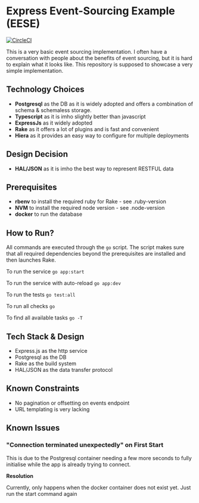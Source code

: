#  Express Event-Sourcing Example (EESE)

[![CircleCI](https://dl.circleci.com/status-badge/img/gh/JDurstberger/express-event-sourcing-example/tree/main.svg?style=svg)](https://dl.circleci.com/status-badge/redirect/gh/JDurstberger/express-event-sourcing-example/tree/main)

This is a very basic event sourcing implementation.
I often have a conversation with people about the benefits of event sourcing, but it is hard to explain what it looks like.
This repository is supposed to showcase a very simple implementation.

## Technology Choices
 * **Postgresql** as the DB as it is widely adopted and offers a combination of schema & schemaless storage.
 * **Typescript** as it is imho slightly better than javascript
 * **ExpressJs** as it widely adopted
 * **Rake** as it offers a lot of plugins and is fast and convenient
 * **Hiera** as it provides an easy way to configure for multiple deployments

## Design Decision
* **HAL/JSON** as it is imho the best way to represent RESTFUL data
  
## Prerequisites
 * **rbenv** to install the required ruby for Rake - see .ruby-version
 * **NVM** to install the required node version - see .node-version
 * **docker** to run the database

## How to Run?

All commands are executed through the `go` script. 
The script makes sure that all required dependencies beyond the prerequisites are installed
and then launches Rake.

To run the service `go app:start`

To run the service with auto-reload `go app:dev`

To run the tests `go test:all`

To run all checks `go`

To find all available tasks `go -T`

## Tech Stack & Design

* Express.js as the http service
* Postgresql as the DB
* Rake as the build system
* HAL/JSON as the data transfer protocol
 

## Known Constraints

* No pagination or offsetting on events endpoint
* URL templating is very lacking

## Known Issues

### "Connection terminated unexpectedly" on First Start

This is due to the Postgresql container needing a few more seconds to fully initialise while 
the app is already trying to connect. 

**Resolution**

Currently, only happens when the docker container does not exist yet.
Just run the start command again
